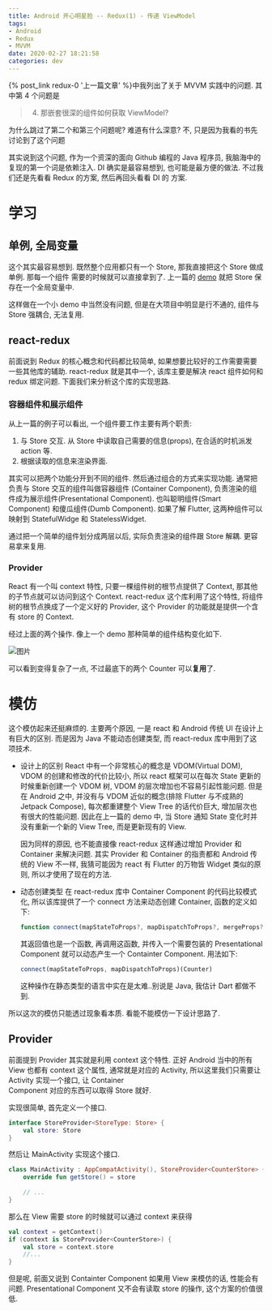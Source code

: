```yaml
---
title: Android 开心明星脸 -- Redux(1) - 传递 ViewModel
tags: 
- Android
- Redux
- MVVM
date: 2020-02-27 18:21:58
categories: dev
---
```


{% post_link redux-0 '上一篇文章' %}中我列出了关于 MVVM 实践中的问题. 其中第 4 个问题是

> 4. 那嵌套很深的组件如何获取 ViewModel?

为什么跳过了第二个和第三个问题呢? 难道有什么深意? 不, 只是因为我看的书先讨论到了这个问题

其实说到这个问题, 作为一个资深的面向 Github 编程的 Java 程序员, 我脑海中的复现的第一个词是依赖注入.
DI 确实是最容易想到, 也可能是最方便的做法. 不过我们还是先看看 Redux 的方案, 然后再回头看看 DI 的
方案.

# 学习

## 单例, 全局变量
这个其实最容易想到. 既然整个应用都只有一个 Store, 那我直接把这个 Store 做成单例. 那每一个组件 
需要的时候就可以直接拿到了. 上一篇的 
[demo](https://github.com/Guaidaodl/Android-Redux/tree/master/Andux-Base) 就把 
Store 保存在一个全局变量中.

这样做在一个小 demo 中当然没有问题, 但是在大项目中明显是行不通的, 组件与 Store 强耦合, 无法复用.

## react-redux
前面说到 Redux 的核心概念和代码都比较简单, 如果想要比较好的工作需要需要一些其他库的辅助. 
react-redux 就是其中一个, 该库主要是解决 react 组件如何和 redux 绑定问题. 
下面我们来分析这个库的实现思路.

### 容器组件和展示组件
从上一篇的例子可以看出, 一个组件要工作主要有两个职责:

1. 与 Store 交互. 从 Store 中读取自己需要的信息(props), 在合适的时机派发 action 等.
2. 根据读取的信息来渲染界面.

其实可以把两个功能分开到不同的组件. 然后通过组合的方式来实现功能. 通常把负责与 Store 交互的组件叫做容器组件
(Container Component), 负责渲染的组件成为展示组件(Presentational Component). 
也叫聪明组件(Smart Component) 和傻瓜组件(Dumb Component). 如果了解 Flutter, 这两种组件可以映射到
StatefulWidge 和 StatelessWidget.

通过把一个简单的组件划分成两层以后, 实际负责渲染的组件跟 Store 解耦. 更容易拿来复用. 

### Provider
React 有一个叫 context 特性, 只要一棵组件树的根节点提供了 Context, 那其他的子节点就可以访问到这个 Context.
react-redux 这个库利用了这个特性, 将组件树的根节点换成了一个定义好的 Provider, 这个 Provider
的功能就是提供一个含有 store 的 Context.

经过上面的两个操作. 像上一个 demo 那种简单的组件结构变化如下.

![图片](/images/Redux-1-1.png)

可以看到变得复杂了一点, 不过最底下的两个 Counter 可以**复用**了.

# 模仿

这个模仿起来还挺麻烦的. 主要两个原因, 一是 react 和 Android 传统 UI 在设计上有巨大的区别.
而是因为 Java 不能动态创建类型, 而 react-redux 库中用到了这项技术.

- 设计上的区别
  React 中有一个非常核心的概念是 VDOM(Virtual DOM), VDOM 的创建和修改的代价比较小, 所以 react
  框架可以在每次 State 更新的时候重新创建一个 VDOM 树, VDOM 的层次增加也不容易引起性能问题. 
  但是在 Android 之中, 并没有与 VDOM 近似的概念(排除 Flutter 与不成熟的 Jetpack Compose),
  每次都重建整个 View Tree 的话代价巨大, 增加层次也有很大的性能问题. 因此在上一篇的 demo 中, 
  当 Store 通知 State 变化时并没有重新一个新的 View Tree, 而是更新现有的 View.

  因为同样的原因, 也不能直接像 react-redux 这样通过增加 Provider 和 Container 来解决问题.
  其实 Provider 和 Container 的指责都和 Android 传统的 View 不一样, 
  我猜可能因为 react 有 Flutter 的万物皆 Widget 类似的原则, 所以才使用了现在的方法.

- 动态创建类型
  在 react-redux 库中 Container Component 的代码比较模式化, 所以该库提供了一个 connect 
  方法来动态创建 Container, 函数的定义如下: 
  ``` javascript
  function connect(mapStateToProps?, mapDispatchToProps?, mergeProps?, options?)
  ```
  其返回值也是一个函数, 再调用这函数, 并传入一个需要包装的 Presentational Component 
  就可以动态产生一个 Containter Component. 用法如下:
  ``` javascript
  connect(mapStateToProps, mapDispatchToProps)(Counter)
  ```
  这种操作在静态类型的语言中实在是太难..别说是 Java, 我估计 Dart 都做不到.
  
所以这次的模仿只能透过现象看本质. 看能不能模仿一下设计思路了.

## Provider
前面提到 Provider 其实就是利用 context 这个特性. 正好 Android 当中的所有 View 也都有 context 
这个属性, 通常就是对应的 Activity, 所以这里我们只需要让 Activity 实现一个接口, 让 Container  
Component 对应的东西可以取得 Store 就好. 

实现很简单, 首先定义一个接口.

``` kotlin
interface StoreProvider<StoreType: Store> {
    val store: Store
}
```

然后让 MainActivity 实现这个接口.

``` kotlin
class MainActivity : AppCompatActivity(), StoreProvider<CounterStore> {
    override fun getStore() = store
    
    // ...
}
```

那么在 View 需要 store 的时候就可以通过 context 来获得
``` kotlin
val context = getContext()
if (context is StoreProvider<CounterStore>) {
    val store = context.store
    //...
}
```

但是呢, 前面又说到 Containter Component 如果用 View 来模仿的话, 性能会有问题. Presentational
Component 又不会有读取 store 的操作, 这个方案的价值很低.


